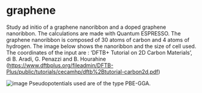 # graphene
Study ad initio of a graphene nanoribbon and a doped graphene nanoribbon.
The calculations are made with Quantum ESPRESSO.
The graphene nanoribbon is composed of 30 atoms of carbon and 4 atoms of hydrogen.
The image below shows the nanoribbon and the size of cell used.
The coordinates of the input are : ‘DFTB+ Tutorial on 2D Carbon Materials’, di B. Aradi, G. Penazzi and B. Hourahine 
(https://www.dftbplus.org/fileadmin/DFTB-Plus/public/tutorials/cecamhp/dftb%2Btutorial-carbon2d.pdf)


![image](https://user-images.githubusercontent.com/105983502/170088638-f81f7cad-9843-4c3e-a33d-84e23bd8d44a.png)
Pseudopotentials used are of the type PBE-GGA.
